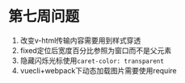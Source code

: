 # 第七周问题
1. 改变v-html传输内容需要用到样式穿透
2. fixed定位后宽度百分比参照为窗口而不是父元素
3. 隐藏闪烁光标使用`caret-color: transparent`
4. vuecli+webpack下动态加载图片需要使用require

